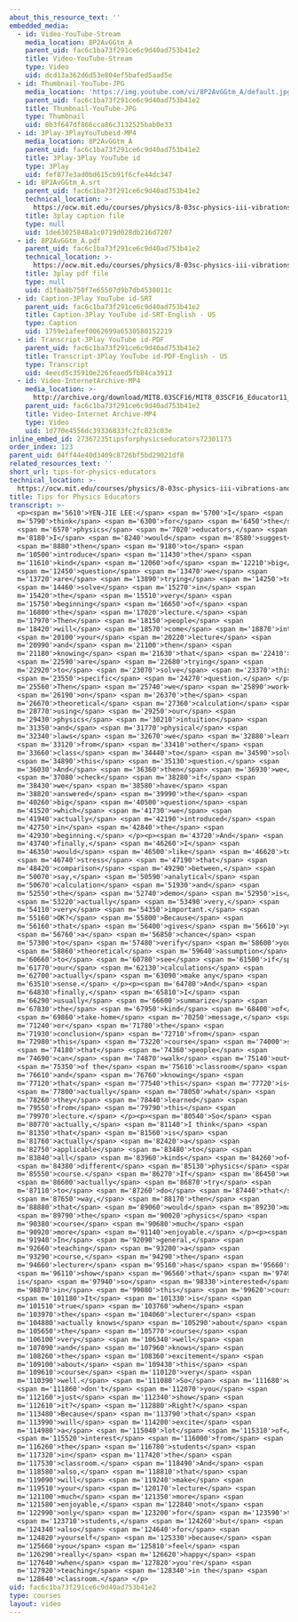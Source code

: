 ```yaml
---
about_this_resource_text: ''
embedded_media:
  - id: Video-YouTube-Stream
    media_location: 8P2AvGGtm_A
    parent_uid: fac6c1ba73f291ce6c9d40ad753b41e2
    title: Video-YouTube-Stream
    type: Video
    uid: dcd13a362d6d53e804ef5bafed5aad5e
  - id: Thumbnail-YouTube-JPG
    media_location: 'https://img.youtube.com/vi/8P2AvGGtm_A/default.jpg'
    parent_uid: fac6c1ba73f291ce6c9d40ad753b41e2
    title: Thumbnail-YouTube-JPG
    type: Thumbnail
    uid: 8b3f647df866cca86c3132525bab0e33
  - id: 3Play-3PlayYouTubeid-MP4
    media_location: 8P2AvGGtm_A
    parent_uid: fac6c1ba73f291ce6c9d40ad753b41e2
    title: 3Play-3Play YouTube id
    type: 3Play
    uid: fef877e3ad0bd615cb91f6cfe44dc347
  - id: 8P2AvGGtm_A.srt
    parent_uid: fac6c1ba73f291ce6c9d40ad753b41e2
    technical_location: >-
      https://ocw.mit.edu/courses/physics/8-03sc-physics-iii-vibrations-and-waves-fall-2016/instructor-insights/tips-for-physics-educators/8P2AvGGtm_A.srt
    title: 3play caption file
    type: null
    uid: 1de63025848a1c0719d028db216d7207
  - id: 8P2AvGGtm_A.pdf
    parent_uid: fac6c1ba73f291ce6c9d40ad753b41e2
    technical_location: >-
      https://ocw.mit.edu/courses/physics/8-03sc-physics-iii-vibrations-and-waves-fall-2016/instructor-insights/tips-for-physics-educators/8P2AvGGtm_A.pdf
    title: 3play pdf file
    type: null
    uid: d1fba8b750f7e65507d9b7db4538011c
  - id: Caption-3Play YouTube id-SRT
    parent_uid: fac6c1ba73f291ce6c9d40ad753b41e2
    title: Caption-3Play YouTube id-SRT-English - US
    type: Caption
    uid: 1759e1afeef0062699a6530580152219
  - id: Transcript-3Play YouTube id-PDF
    parent_uid: fac6c1ba73f291ce6c9d40ad753b41e2
    title: Transcript-3Play YouTube id-PDF-English - US
    type: Transcript
    uid: 4eecd5c35910e226feaed5fb84ca3913
  - id: Video-InternetArchive-MP4
    media_location: >-
      http://archive.org/download/MIT8.03SCF16/MIT8_03SCF16_Educator11_Tips_for_Physics_Educators_300k.mp4
    parent_uid: fac6c1ba73f291ce6c9d40ad753b41e2
    title: Video-Internet Archive-MP4
    type: Video
    uid: 1d770e4556dc39336833fc2fc823c03e
inline_embed_id: 27367235tipsforphysicseducators72301173
order_index: 123
parent_uid: 04ff44e40d3409c8726bf5bd29021df8
related_resources_text: ''
short_url: tips-for-physics-educators
technical_location: >-
  https://ocw.mit.edu/courses/physics/8-03sc-physics-iii-vibrations-and-waves-fall-2016/instructor-insights/tips-for-physics-educators
title: Tips for Physics Educators
transcript: >-
  <p><span m='5610'>YEN-JIE LEE:</span> <span m='5700'>I</span> <span
  m='5790'>think</span> <span m='6300'>for</span> <span m='6450'>the</span>
  <span m='6570'>physics</span> <span m='7020'>educators,</span> <span
  m='8180'>I</span> <span m='8240'>would</span> <span m='8580'>suggest</span>
  <span m='8880'>then</span> <span m='9180'>to</span> <span
  m='10500'>introduce</span> <span m='11430'>the</span> <span
  m='11610'>kind</span> <span m='12060'>of</span> <span m='12210'>big</span>
  <span m='12450'>question</span> <span m='13470'>we</span> <span
  m='13720'>are</span> <span m='13890'>trying</span> <span m='14250'>to</span>
  <span m='14460'>solve</span> <span m='15270'>in</span> <span
  m='15420'>the</span> <span m='15510'>very</span> <span
  m='15750'>beginning</span> <span m='16650'>of</span> <span
  m='16800'>the</span> <span m='17020'>lecture.</span> <span
  m='17970'>Then</span> <span m='18150'>people</span> <span
  m='18420'>will</span> <span m='18570'>come</span> <span m='18870'>into</span>
  <span m='20100'>your</span> <span m='20220'>lecture</span> <span
  m='20990'>and</span> <span m='21100'>then</span> <span
  m='21180'>knowing</span> <span m='21630'>that</span> <span m='22410'>we</span>
  <span m='22590'>are</span> <span m='22680'>trying</span> <span
  m='22920'>to</span> <span m='23070'>solve</span> <span m='23370'>this</span>
  <span m='23550'>specific</span> <span m='24270'>question.</span> </p><p><span
  m='25560'>Then</span> <span m='25740'>we</span> <span m='25890'>work</span>
  <span m='26190'>on</span> <span m='26370'>the</span> <span
  m='26670'>theoretical</span> <span m='27360'>calculation</span> <span
  m='28770'>using</span> <span m='29250'>our</span> <span
  m='29430'>physics</span> <span m='30210'>intuition</span> <span
  m='31350'>and</span> <span m='31770'>physical</span> <span
  m='32340'>laws</span> <span m='32670'>we</span> <span m='32880'>learned</span>
  <span m='33120'>from</span> <span m='33410'>other</span> <span
  m='33660'>class</span> <span m='34440'>to</span> <span m='34590'>solve</span>
  <span m='34890'>this</span> <span m='35130'>question.</span> <span
  m='36030'>And</span> <span m='36360'>then</span> <span m='36930'>we</span>
  <span m='37080'>check</span> <span m='38280'>if</span> <span
  m='38430'>we</span> <span m='38580'>have</span> <span
  m='38820'>answered</span> <span m='39990'>the</span> <span
  m='40260'>big</span> <span m='40500'>question</span> <span
  m='41520'>which</span> <span m='41730'>we</span> <span
  m='41940'>actually</span> <span m='42190'>introduced</span> <span
  m='42750'>in</span> <span m='42840'>the</span> <span
  m='42930'>beginning.</span> </p><p><span m='43720'>And</span> <span
  m='43740'>finally,</span> <span m='46260'>I</span> <span
  m='46350'>would</span> <span m='46500'>like</span> <span m='46620'>to</span>
  <span m='46740'>stress</span> <span m='47190'>that</span> <span
  m='48420'>comparison</span> <span m='49290'>between,</span> <span
  m='50070'>say,</span> <span m='50590'>analytical</span> <span
  m='50670'>calculation</span> <span m='51930'>and</span> <span
  m='52550'>the</span> <span m='52740'>demo</span> <span m='52950'>is</span>
  <span m='53220'>actually</span> <span m='53490'>very,</span> <span
  m='54110'>very</span> <span m='54350'>important.</span> <span
  m='55160'>OK?</span> <span m='55800'>Because</span> <span
  m='56160'>that</span> <span m='56400'>gives</span> <span m='56610'>you</span>
  <span m='56760'>a</span> <span m='56850'>chance</span> <span
  m='57300'>to</span> <span m='57480'>verify</span> <span m='58600'>your</span>
  <span m='58860'>theoretical</span> <span m='59640'>assumption</span> <span
  m='60660'>to</span> <span m='60780'>see</span> <span m='61500'>if</span> <span
  m='61770'>our</span> <span m='62130'>calculations</span> <span
  m='62700'>actually</span> <span m='63090'>make any</span> <span
  m='63510'>sense.</span> </p><p><span m='64780'>And</span> <span
  m='64830'>finally,</span> <span m='65810'>I</span> <span
  m='66290'>usually</span> <span m='66600'>summarize</span> <span
  m='67830'>the</span> <span m='67950'>kind</span> <span m='68400'>of</span>
  <span m='69860'>take-home</span> <span m='70250'>message,</span> <span
  m='71240'>or</span> <span m='71780'>the</span> <span
  m='71930'>conclusion</span> <span m='72710'>from</span> <span
  m='72980'>this</span> <span m='73220'>course</span> <span m='74000'>so</span>
  <span m='74180'>that</span> <span m='74360'>people</span> <span
  m='74690'>can</span> <span m='74870'>walk</span> <span m='75140'>out</span>
  <span m='75350'>of the</span> <span m='75610'>classroom</span> <span
  m='76610'>and</span> <span m='76760'>knowing</span> <span
  m='77120'>that</span> <span m='77540'>this</span> <span m='77720'>is</span>
  <span m='77800'>actually</span> <span m='78050'>what</span> <span
  m='78260'>they</span> <span m='78440'>learned</span> <span
  m='79550'>from</span> <span m='79790'>this</span> <span
  m='79970'>lecture.</span> </p><p><span m='80540'>So</span> <span
  m='80770'>actually,</span> <span m='81140'>I think</span> <span
  m='81350'>that</span> <span m='81560'>is</span> <span
  m='81760'>actually</span> <span m='82420'>a</span> <span
  m='82750'>applicable</span> <span m='83480'>to</span> <span
  m='83840'>all</span> <span m='83960'>kinds</span> <span m='84260'>of</span>
  <span m='84380'>different</span> <span m='85130'>physics</span> <span
  m='85550'>course.</span> <span m='86270'>If</span> <span m='86450'>we</span>
  <span m='86600'>actually</span> <span m='86870'>try</span> <span
  m='87110'>to</span> <span m='87260'>do</span> <span m='87440'>that</span>
  <span m='87650'>way,</span> <span m='88170'>then</span> <span
  m='88880'>that</span> <span m='89060'>would</span> <span m='89230'>make</span>
  <span m='89790'>the</span> <span m='90020'>physics</span> <span
  m='90380'>course</span> <span m='90680'>much</span> <span
  m='90920'>more</span> <span m='91140'>enjoyable.</span> </p><p><span
  m='91940'>In</span> <span m='92090'>general,</span> <span
  m='92660'>teaching</span> <span m='93200'>a</span> <span
  m='93290'>course,</span> <span m='94290'>the</span> <span
  m='94660'>lecturer</span> <span m='95160'>has</span> <span m='95660'>to</span>
  <span m='96110'>show</span> <span m='96560'>that</span> <span m='97490'>he
  is</span> <span m='97940'>so</span> <span m='98330'>interested</span> <span
  m='98870'>in</span> <span m='99080'>this</span> <span m='99620'>course.</span>
  <span m='101180'>It</span> <span m='101330'>is</span> <span
  m='101510'>true</span> <span m='103760'>when</span> <span
  m='103970'>the</span> <span m='104060'>lecturer</span> <span
  m='104880'>actually knows</span> <span m='105290'>about</span> <span
  m='105650'>the</span> <span m='105770'>course</span> <span
  m='106100'>very</span> <span m='106340'>well</span> <span
  m='107090'>and</span> <span m='107960'>knows</span> <span
  m='108260'>the</span> <span m='108360'>excitement</span> <span
  m='109100'>about</span> <span m='109430'>this</span> <span
  m='109610'>course</span> <span m='110120'>very</span> <span
  m='110390'>well.</span> <span m='111080'>So</span> <span m='111680'>why</span>
  <span m='111860'>don't</span> <span m='112070'>you</span> <span
  m='112160'>just</span> <span m='112340'>show</span> <span
  m='112610'>it?</span> <span m='112880'>Right?</span> <span
  m='113480'>Because</span> <span m='113790'>that</span> <span
  m='113990'>will</span> <span m='114200'>excite</span> <span
  m='114980'>a</span> <span m='115040'>lot</span> <span m='115310'>of</span>
  <span m='115520'>interest</span> <span m='116000'>from</span> <span
  m='116260'>the</span> <span m='116780'>students</span> <span
  m='117320'>in</span> <span m='117420'>the</span> <span
  m='117530'>classroom.</span> <span m='118490'>And</span> <span
  m='118580'>also,</span> <span m='118810'>that</span> <span
  m='119090'>will</span> <span m='119240'>make</span> <span
  m='119510'>your</span> <span m='120170'>lecture</span> <span
  m='121100'>much</span> <span m='121350'>more</span> <span
  m='121580'>enjoyable,</span> <span m='122840'>not</span> <span
  m='122990'>only</span> <span m='123200'>for</span> <span m='123590'>the</span>
  <span m='123710'>students,</span> <span m='124260'>but</span> <span
  m='124340'>also</span> <span m='124640'>for</span> <span
  m='124820'>yourself</span> <span m='125330'>because</span> <span
  m='125660'>you</span> <span m='125810'>feel</span> <span
  m='126290'>really</span> <span m='126620'>happy</span> <span
  m='127640'>when</span> <span m='127820'>you're</span> <span
  m='127920'>teaching</span> <span m='128340'>in the</span> <span
  m='128640'>classroom.</span> </p>
uid: fac6c1ba73f291ce6c9d40ad753b41e2
type: courses
layout: video
---
```

